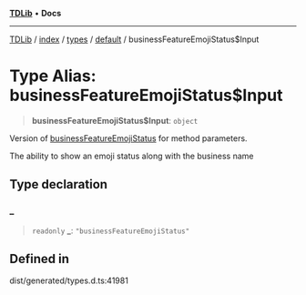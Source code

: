 [**TDLib**](../../../../../../README.md) • **Docs**

***

[TDLib](../../../../../../modules.md) / [index](../../../../../README.md) / [types](../../../README.md) / [default](../README.md) / businessFeatureEmojiStatus$Input

# Type Alias: businessFeatureEmojiStatus$Input

> **businessFeatureEmojiStatus$Input**: `object`

Version of [businessFeatureEmojiStatus](businessFeatureEmojiStatus.md) for method parameters.

The ability to show an emoji status along with the business name

## Type declaration

### \_

> `readonly` **\_**: `"businessFeatureEmojiStatus"`

## Defined in

dist/generated/types.d.ts:41981
